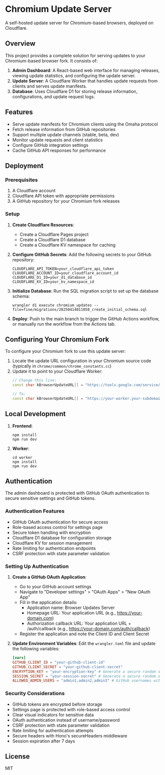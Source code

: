 # Chromium Update Server

A self-hosted update server for Chromium-based browsers, deployed on Cloudflare.

## Overview

This project provides a complete solution for serving updates to your Chromium-based browser fork. It consists of:

1. **Admin Dashboard**: A React-based web interface for managing releases, viewing update statistics, and configuring the update server.
2. **Update Server**: A Cloudflare Worker that handles update requests from clients and serves update manifests.
3. **Database**: Uses Cloudflare D1 for storing release information, configurations, and update request logs.

## Features

- Serve update manifests for Chromium clients using the Omaha protocol
- Fetch release information from GitHub repositories
- Support multiple update channels (stable, beta, dev)
- Monitor update requests and client statistics
- Configure GitHub integration settings
- Cache GitHub API responses for performance

## Deployment

### Prerequisites

1. A Cloudflare account
2. Cloudflare API token with appropriate permissions
3. A GitHub repository for your Chromium fork releases

### Setup

1. **Create Cloudflare Resources**:
   - Create a Cloudflare Pages project
   - Create a Cloudflare D1 database
   - Create a Cloudflare KV namespace for caching

2. **Configure GitHub Secrets**:
   Add the following secrets to your GitHub repository:
   ```
   CLOUDFLARE_API_TOKEN=your_cloudflare_api_token
   CLOUDFLARE_ACCOUNT_ID=your_cloudflare_account_id
   CLOUDFLARE_D1_ID=your_d1_database_id
   CLOUDFLARE_KV_ID=your_kv_namespace_id
   ```

3. **Initialize Database**:
   Run the SQL migration script to set up the database schema:
   ```
   wrangler d1 execute chromium_updates --file=fine/migrations/20250414011058_create_initial_schema.sql
   ```

4. **Deploy**:
   Push to the main branch to trigger the GitHub Actions workflow, or manually run the workflow from the Actions tab.

## Configuring Your Chromium Fork

To configure your Chromium fork to use this update server:

1. Locate the update URL configuration in your Chromium source code (typically in `chrome/common/chrome_constants.cc`)
2. Update it to point to your Cloudflare Worker:
   ```cpp
   // Change this line:
   const char kBrowserUpdateURL[] = "https://tools.google.com/service/update2";
   
   // To:
   const char kBrowserUpdateURL[] = "https://your-worker.your-subdomain.workers.dev/update";
   ```

## Local Development

1. **Frontend**:
   ```
   npm install
   npm run dev
   ```

2. **Worker**:
   ```
   cd worker
   npm install
   npm run dev
   ```

## Authentication

The admin dashboard is protected with GitHub OAuth authentication to secure sensitive settings and GitHub tokens.

### Authentication Features

- GitHub OAuth authentication for secure access
- Role-based access control for settings page
- Secure token handling with encryption
- Cloudflare D1 database for configuration storage
- Cloudflare KV for session management
- Rate limiting for authentication endpoints
- CSRF protection with state parameter validation

### Setting Up Authentication

1. **Create a GitHub OAuth Application**:
   - Go to your GitHub account settings
   - Navigate to "Developer settings" > "OAuth Apps" > "New OAuth App"
   - Fill in the application details:
     - Application name: Browser Updates Server
     - Homepage URL: Your application URL (e.g., https://your-domain.com)
     - Authorization callback URL: Your application URL + /auth/callback (e.g., https://your-domain.com/auth/callback)
   - Register the application and note the Client ID and Client Secret

2. **Update Environment Variables**:
   Edit the `wrangler.toml` file and update the following variables:
   ```toml
   [vars]
   GITHUB_CLIENT_ID = "your-github-client-id"
   GITHUB_CLIENT_SECRET = "your-github-client-secret"
   ENCRYPTION_KEY = "your-encryption-key" # Generate a secure random string
   SESSION_SECRET = "your-session-secret" # Generate a secure random string
   ALLOWED_ADMIN_USERS = "admin1,admin2,admin3" # GitHub usernames with admin access
   ```

### Security Considerations

- GitHub tokens are encrypted before storage
- Settings page is protected with role-based access control
- Clear visual indicators for sensitive data
- OAuth authentication instead of username/password
- CSRF protection with state parameter validation
- Rate limiting for authentication attempts
- Secure headers with Hono's secureHeaders middleware
- Session expiration after 7 days
## License

MIT
